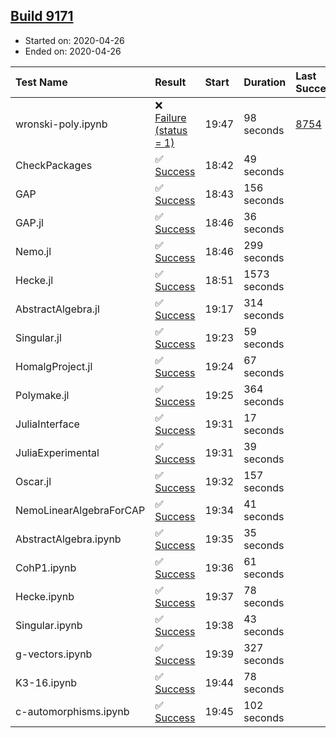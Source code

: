 ## [Build 9171](https://oscarci.mathematik.uni-kl.de/job/oscar/9171/)

* Started on: 2020-04-26
* Ended on: 2020-04-26

| Test Name    | Result | Start | Duration | Last Success | First Failure |
|:-------------|:-------|:------|:---------|:-------------|:--------------|
| wronski-poly.ipynb | ❌ [Failure (status = 1)](https://oscarci.mathematik.uni-kl.de/job/oscar/9171/artifact/logs/build-9171/wronski-poly.ipynb.log) | 19:47 | 98 seconds | [8754](https://oscarci.mathematik.uni-kl.de/job/oscar/8754/) | [8755](https://oscarci.mathematik.uni-kl.de/job/oscar/8755/) |
| CheckPackages | ✅ [Success](https://oscarci.mathematik.uni-kl.de/job/oscar/9171/artifact/logs/build-9171/CheckPackages.log) | 18:42 | 49 seconds |  |  |
| GAP | ✅ [Success](https://oscarci.mathematik.uni-kl.de/job/oscar/9171/artifact/logs/build-9171/GAP.log) | 18:43 | 156 seconds |  |  |
| GAP.jl | ✅ [Success](https://oscarci.mathematik.uni-kl.de/job/oscar/9171/artifact/logs/build-9171/GAP.jl.log) | 18:46 | 36 seconds |  |  |
| Nemo.jl | ✅ [Success](https://oscarci.mathematik.uni-kl.de/job/oscar/9171/artifact/logs/build-9171/Nemo.jl.log) | 18:46 | 299 seconds |  |  |
| Hecke.jl | ✅ [Success](https://oscarci.mathematik.uni-kl.de/job/oscar/9171/artifact/logs/build-9171/Hecke.jl.log) | 18:51 | 1573 seconds |  |  |
| AbstractAlgebra.jl | ✅ [Success](https://oscarci.mathematik.uni-kl.de/job/oscar/9171/artifact/logs/build-9171/AbstractAlgebra.jl.log) | 19:17 | 314 seconds |  |  |
| Singular.jl | ✅ [Success](https://oscarci.mathematik.uni-kl.de/job/oscar/9171/artifact/logs/build-9171/Singular.jl.log) | 19:23 | 59 seconds |  |  |
| HomalgProject.jl | ✅ [Success](https://oscarci.mathematik.uni-kl.de/job/oscar/9171/artifact/logs/build-9171/HomalgProject.jl.log) | 19:24 | 67 seconds |  |  |
| Polymake.jl | ✅ [Success](https://oscarci.mathematik.uni-kl.de/job/oscar/9171/artifact/logs/build-9171/Polymake.jl.log) | 19:25 | 364 seconds |  |  |
| JuliaInterface | ✅ [Success](https://oscarci.mathematik.uni-kl.de/job/oscar/9171/artifact/logs/build-9171/JuliaInterface.log) | 19:31 | 17 seconds |  |  |
| JuliaExperimental | ✅ [Success](https://oscarci.mathematik.uni-kl.de/job/oscar/9171/artifact/logs/build-9171/JuliaExperimental.log) | 19:31 | 39 seconds |  |  |
| Oscar.jl | ✅ [Success](https://oscarci.mathematik.uni-kl.de/job/oscar/9171/artifact/logs/build-9171/Oscar.jl.log) | 19:32 | 157 seconds |  |  |
| NemoLinearAlgebraForCAP | ✅ [Success](https://oscarci.mathematik.uni-kl.de/job/oscar/9171/artifact/logs/build-9171/NemoLinearAlgebraForCAP.log) | 19:34 | 41 seconds |  |  |
| AbstractAlgebra.ipynb | ✅ [Success](https://oscarci.mathematik.uni-kl.de/job/oscar/9171/artifact/logs/build-9171/AbstractAlgebra.ipynb.log) | 19:35 | 35 seconds |  |  |
| CohP1.ipynb | ✅ [Success](https://oscarci.mathematik.uni-kl.de/job/oscar/9171/artifact/logs/build-9171/CohP1.ipynb.log) | 19:36 | 61 seconds |  |  |
| Hecke.ipynb | ✅ [Success](https://oscarci.mathematik.uni-kl.de/job/oscar/9171/artifact/logs/build-9171/Hecke.ipynb.log) | 19:37 | 78 seconds |  |  |
| Singular.ipynb | ✅ [Success](https://oscarci.mathematik.uni-kl.de/job/oscar/9171/artifact/logs/build-9171/Singular.ipynb.log) | 19:38 | 43 seconds |  |  |
| g-vectors.ipynb | ✅ [Success](https://oscarci.mathematik.uni-kl.de/job/oscar/9171/artifact/logs/build-9171/g-vectors.ipynb.log) | 19:39 | 327 seconds |  |  |
| K3-16.ipynb | ✅ [Success](https://oscarci.mathematik.uni-kl.de/job/oscar/9171/artifact/logs/build-9171/K3-16.ipynb.log) | 19:44 | 78 seconds |  |  |
| c-automorphisms.ipynb | ✅ [Success](https://oscarci.mathematik.uni-kl.de/job/oscar/9171/artifact/logs/build-9171/c-automorphisms.ipynb.log) | 19:45 | 102 seconds |  |  |

